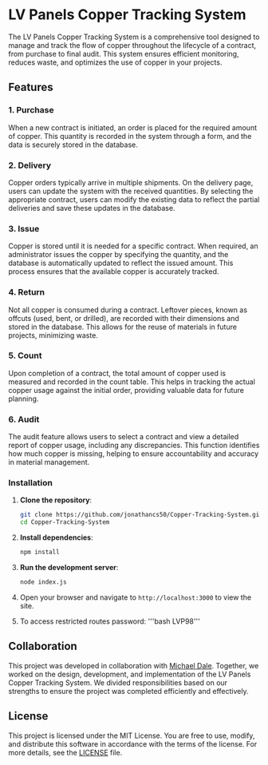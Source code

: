 # LV Panels Copper Tracking System

The LV Panels Copper Tracking System is a comprehensive tool designed to manage and track the flow of copper throughout the lifecycle of a contract, from purchase to final audit. This system ensures efficient monitoring, reduces waste, and optimizes the use of copper in your projects.

## Features

### 1. Purchase

When a new contract is initiated, an order is placed for the required amount of copper. This quantity is recorded in the system through a form, and the data is securely stored in the database.

### 2. Delivery

Copper orders typically arrive in multiple shipments. On the delivery page, users can update the system with the received quantities. By selecting the appropriate contract, users can modify the existing data to reflect the partial deliveries and save these updates in the database.

### 3. Issue

Copper is stored until it is needed for a specific contract. When required, an administrator issues the copper by specifying the quantity, and the database is automatically updated to reflect the issued amount. This process ensures that the available copper is accurately tracked.

### 4. Return

Not all copper is consumed during a contract. Leftover pieces, known as offcuts (used, bent, or drilled), are recorded with their dimensions and stored in the database. This allows for the reuse of materials in future projects, minimizing waste.

### 5. Count

Upon completion of a contract, the total amount of copper used is measured and recorded in the count table. This helps in tracking the actual copper usage against the initial order, providing valuable data for future planning.

### 6. Audit

The audit feature allows users to select a contract and view a detailed report of copper usage, including any discrepancies. This function identifies how much copper is missing, helping to ensure accountability and accuracy in material management.

### Installation

1. **Clone the repository**:
   ```bash
   git clone https://github.com/jonathancs50/Copper-Tracking-System.git
   cd Copper-Tracking-System
   ```

2. **Install dependencies**:
   ```bash
   npm install
   ```

3. **Run the development server**:
   ```bash
   node index.js
   ```

4. Open your browser and navigate to `http://localhost:3000` to view the site.

5. To access restricted routes password: '''bash LVP98'''

## Collaboration

This project was developed in collaboration with [Michael Dale](https://github.com/Michael-Dale). Together, we worked on the design, development, and implementation of the LV Panels Copper Tracking System. We divided responsibilities based on our strengths to ensure the project was completed efficiently and effectively.

## License

This project is licensed under the MIT License. You are free to use, modify, and distribute this software in accordance with the terms of the license. For more details, see the [LICENSE](LICENSE) file.
